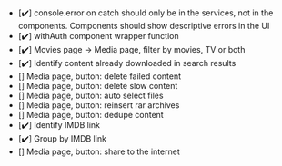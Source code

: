- [✔️] console.error on catch should only be in the services, not in the components. Components should show descriptive errors in the UI
- [✔️] withAuth component wrapper function
- [✔️] Movies page -> Media page, filter by movies, TV or both
- [✔️] Identify content already downloaded in search results
- [] Media page, button: delete failed content
- [] Media page, button: delete slow content
- [] Media page, button: auto select files
- [] Media page, button: reinsert rar archives
- [] Media page, button: dedupe content
- [✔️] Identify IMDB link
- [✔️] Group by IMDB link
- [] Media page, button: share to the internet
